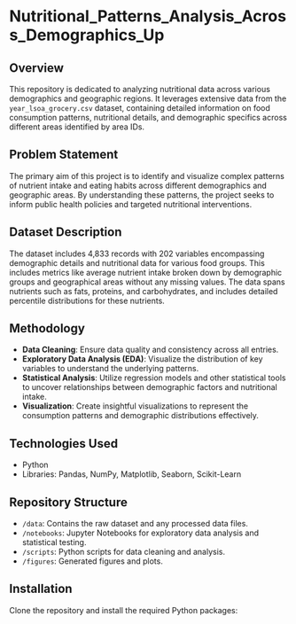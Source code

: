 # Nutritional_Patterns_Analysis_Across_Demographics_Up

## Overview
This repository is dedicated to analyzing nutritional data across various demographics and geographic regions. It leverages extensive data from the `year_lsoa_grocery.csv` dataset, containing detailed information on food consumption patterns, nutritional details, and demographic specifics across different areas identified by area IDs.

## Problem Statement
The primary aim of this project is to identify and visualize complex patterns of nutrient intake and eating habits across different demographics and geographic areas. By understanding these patterns, the project seeks to inform public health policies and targeted nutritional interventions.

## Dataset Description
The dataset includes 4,833 records with 202 variables encompassing demographic details and nutritional data for various food groups. This includes metrics like average nutrient intake broken down by demographic groups and geographical areas without any missing values. The data spans nutrients such as fats, proteins, and carbohydrates, and includes detailed percentile distributions for these nutrients.

## Methodology
- **Data Cleaning**: Ensure data quality and consistency across all entries.
- **Exploratory Data Analysis (EDA)**: Visualize the distribution of key variables to understand the underlying patterns.
- **Statistical Analysis**: Utilize regression models and other statistical tools to uncover relationships between demographic factors and nutritional intake.
- **Visualization**: Create insightful visualizations to represent the consumption patterns and demographic distributions effectively.

## Technologies Used
- Python
- Libraries: Pandas, NumPy, Matplotlib, Seaborn, Scikit-Learn

## Repository Structure
- `/data`: Contains the raw dataset and any processed data files.
- `/notebooks`: Jupyter Notebooks for exploratory data analysis and statistical testing.
- `/scripts`: Python scripts for data cleaning and analysis.
- `/figures`: Generated figures and plots.

## Installation
Clone the repository and install the required Python packages:
